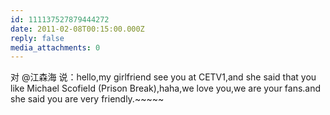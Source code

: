 ```yaml
---
id: 111137527879444272
date: 2011-02-08T00:15:00.000Z
reply: false
media_attachments: 0
---
```


对 @江森海 说：hello,my girlfriend see you at CETV1,and she said that you like Michael Scofield (Prison Break),haha,we love you,we are your fans.and she said you are very friendly.~~~~~ ​​​​

